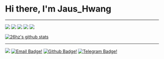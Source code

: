 # Hi there, I'm Jaus_Hwang

---
![](https://img.shields.io/badge/OS-Gentoo-informational?style=flat-square&logo=gentoo&logoColor=ECEFF4&color=B48EAD)
![](https://img.shields.io/badge/Wm-xmonad-informational?style=flat-square&logo=freedesktopdotorg&logoColor=ECEFF4&color=88C0D0)
![](https://img.shields.io/badge/Bars-polybar-informational?style=flat-square&logo=cpanel&logoColor=ECEFF4&color=EBCB8B)
![](https://img.shields.io/badge/Colors-Nord-informational?style=flat-square&logo=chocolatey&logoColor=ECEFF4&color=D08770)
![](https://img.shields.io/badge/Editor-Neovim-informational?style=flat-square&logo=neovim&logoColor=ECEFF4&color=A3BE8C)

[![26hz's github stats](https://github-readme-stats.vercel.app/api?username=26hz&layout=compact&title_color=88C0D0&bg_color=3B4252&text_color=E5E9F0)](https://github.com/anuraghazra/github-readme-stats)

---
![](https://komarev.com/ghpvc/?username=26hz&style=flat-square&color=A3BE8C)
[![Email Badge!](https://img.shields.io/badge/-Mail-BF616A?style=flat-square&logo=minutemailer)](mailto:jaus_hwang@88.com)
[![Github Badge!](https://img.shields.io/badge/-26hz-A3BE8C?style=flat-square&logo=github&link=https://github.com/26hz/)](https://www.github.com/26hz/)
[![Telegram Badge!](https://img.shields.io/badge/-Jaus-88C0D0?style=flat-square&logo=telegram&logoColor=88C0D0&link=https://t.me/Jaus_Hwang/)](https://t.me/Jaus_Hwang/)
